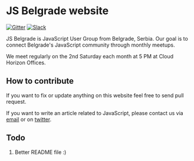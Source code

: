 # JS Belgrade website

[![Gitter](https://badges.gitter.im/Join%20Chat.svg)](https://gitter.im/JSBelgrade/jsbelgrade.org?utm_source=badge&utm_medium=badge&utm_campaign=pr-badge&utm_content=badge) [![Slack](https://jsbelgrade-slack.herokuapp.com/badge.svg)](https://jsbelgrade-slack.herokuapp.com/)

JS Belgrade is JavaScript User Group from Belgrade, Serbia. Our goal is to connect Belgrade's JavaScript community through monthly meetups.

We meet regularly on the 2nd Saturday each month at 5 PM at Cloud Horizon Offices.

## How to contribute

If you want to fix or update anything on this website feel free to send pull request.

If you want to write an article related to JavaScript, please contact us via [email](mailto:jsbelgradeorg@gmail.com) or on [twitter](https://twitter.com/JSBelgrade).

## Todo

1. Better README file :)
